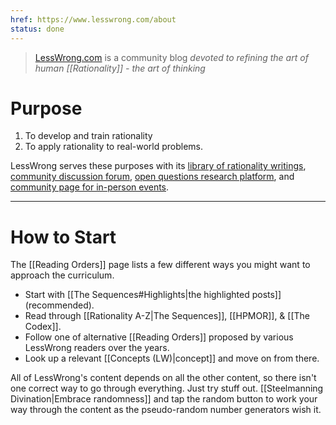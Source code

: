 ```yaml
---
href: https://www.lesswrong.com/about
status: done
---
```


>  [LessWrong.com](https://www.lesswrong.com/) is a community blog *devoted to refining the art of human [[Rationality]] - the art of thinking*

# Purpose

1. To develop and train rationality
2. To apply rationality to real-world problems.

LessWrong serves these purposes with its [library of rationality writings](https://www.lesswrong.com/library), [community discussion forum](https://www.lesswrong.com/allPosts), [open questions research platform](https://www.lesswrong.com/questions), and [community page for in-person events](https://www.lesswrong.com/community).

---

# How to Start

The [[Reading Orders]] page lists a few different ways you might want to approach the curriculum.

- Start with [[The Sequences#Highlights|the highlighted posts]] (recommended).
- Read through [[Rationality A-Z|The Sequences]], [[HPMOR]], & [[The Codex]].
- Follow one of alternative [[Reading Orders]] proposed by various LessWrong readers over the years.
- Look up a relevant [[Concepts (LW)|concept]] and move on from there.

All of LessWrong's content depends on all the other content, so there isn't one correct way to go through everything. Just try stuff out. [[Steelmanning Divination|Embrace randomness]] and tap the random button to work your way through the content as the pseudo-random number generators wish it.
